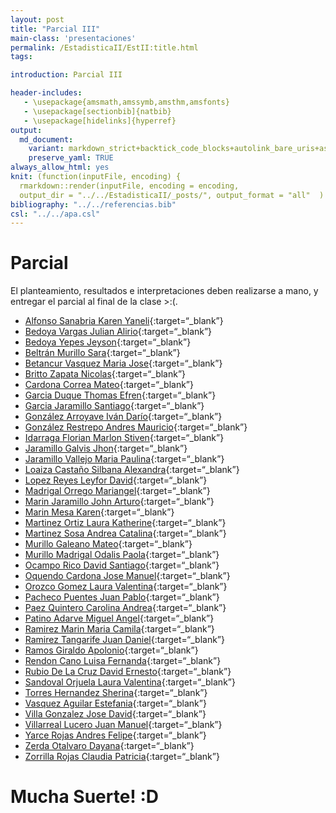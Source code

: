 ```yaml
---
layout: post
title: "Parcial III"
main-class: 'presentaciones'
permalink: /EstadisticaII/EstII:title.html
tags:

introduction: Parcial III

header-includes:
   - \usepackage{amsmath,amssymb,amsthm,amsfonts}
   - \usepackage[sectionbib]{natbib}
   - \usepackage[hidelinks]{hyperref}
output:
  md_document:
    variant: markdown_strict+backtick_code_blocks+autolink_bare_uris+ascii_identifiers+tex_math_single_backslash
    preserve_yaml: TRUE
always_allow_html: yes   
knit: (function(inputFile, encoding) {
  rmarkdown::render(inputFile, encoding = encoding,
  output_dir = "../../EstadisticaII/_posts/", output_format = "all"  ) })
bibliography: "../../referencias.bib"
csl: "../../apa.csl"
---
```


# Parcial

El planteamiento, resultados e interpretaciones deben realizarse a mano,
y entregar el parcial al final de la clase &gt;:(.

-   [Alfonso Sanabria Karen
    Yaneli](https://github.com/jiperezga/jiperezga.github.io/raw/master/Dataset/Parcial/P1002280289.pdf){:target=“\_blank”}
-   [Bedoya Vargas Julian
    Alirio](https://github.com/jiperezga/jiperezga.github.io/raw/master/Dataset/Parcial/P1039474881.pdf){:target=“\_blank”}
-   [Bedoya Yepes
    Jeyson](https://github.com/jiperezga/jiperezga.github.io/raw/master/Dataset/Parcial/P1035910579.pdf){:target=“\_blank”}
-   [Beltrán Murillo
    Sara](https://github.com/jiperezga/jiperezga.github.io/raw/master/Dataset/Parcial/P1025645499.pdf){:target=“\_blank”}
-   [Betancur Vasquez Maria
    Jose](https://github.com/jiperezga/jiperezga.github.io/raw/master/Dataset/Parcial/P1040571395.pdf){:target=“\_blank”}
-   [Britto Zapata
    Nicolas](https://github.com/jiperezga/jiperezga.github.io/raw/master/Dataset/Parcial/P1035305565.pdf){:target=“\_blank”}
-   [Cardona Correa
    Mateo](https://github.com/jiperezga/jiperezga.github.io/raw/master/Dataset/Parcial/P1193071420.pdf){:target=“\_blank”}
-   [Garcia Duque Thomas
    Efren](https://github.com/jiperezga/jiperezga.github.io/raw/master/Dataset/Parcial/P1025645728.pdf){:target=“\_blank”}
-   [Garcia Jaramillo
    Santiago](https://github.com/jiperezga/jiperezga.github.io/raw/master/Dataset/Parcial/P1022143158.pdf){:target=“\_blank”}
-   [González Arroyave Iván
    Darío](https://github.com/jiperezga/jiperezga.github.io/raw/master/Dataset/Parcial/P1000307346.pdf){:target=“\_blank”}
-   [González Restrepo Andres
    Mauricio](https://github.com/jiperezga/jiperezga.github.io/raw/master/Dataset/Parcial/P1000747913.pdf){:target=“\_blank”}
-   [Idarraga Florian Marlon
    Stiven](https://github.com/jiperezga/jiperezga.github.io/raw/master/Dataset/Parcial/P1099736342.pdf){:target=“\_blank”}
-   [Jaramillo Galvis
    Jhon](https://github.com/jiperezga/jiperezga.github.io/raw/master/Dataset/Parcial/P1004347892.pdf){:target=“\_blank”}
-   [Jaramillo Vallejo Maria
    Paulina](https://github.com/jiperezga/jiperezga.github.io/raw/master/Dataset/Parcial/P1023626138.pdf){:target=“\_blank”}
-   [Loaiza Castaño Silbana
    Alexandra](https://github.com/jiperezga/jiperezga.github.io/raw/master/Dataset/Parcial/P43876694.pdf){:target=“\_blank”}
-   [Lopez Reyes Leyfor
    David](https://github.com/jiperezga/jiperezga.github.io/raw/master/Dataset/Parcial/P1083876251.pdf){:target=“\_blank”}
-   [Madrigal Orrego
    Mariangel](https://github.com/jiperezga/jiperezga.github.io/raw/master/Dataset/Parcial/P1007202997.pdf){:target=“\_blank”}
-   [Marin Jaramillo John
    Arturo](https://github.com/jiperezga/jiperezga.github.io/raw/master/Dataset/Parcial/P1017129376.pdf){:target=“\_blank”}
-   [Marin Mesa
    Karen](https://github.com/jiperezga/jiperezga.github.io/raw/master/Dataset/Parcial/P1011591070.pdf){:target=“\_blank”}
-   [Martinez Ortiz Laura
    Katherine](https://github.com/jiperezga/jiperezga.github.io/raw/master/Dataset/Parcial/P1070384075.pdf){:target=“\_blank”}
-   [Martinez Sosa Andrea
    Catalina](https://github.com/jiperezga/jiperezga.github.io/raw/master/Dataset/Parcial/P1017159829.pdf){:target=“\_blank”}
-   [Murillo Galeano
    Mateo](https://github.com/jiperezga/jiperezga.github.io/raw/master/Dataset/Parcial/P1193117781.pdf){:target=“\_blank”}
-   [Murillo Madrigal Odalis
    Paola](https://github.com/jiperezga/jiperezga.github.io/raw/master/Dataset/Parcial/P1017265065.pdf){:target=“\_blank”}
-   [Ocampo Rico David
    Santiago](https://github.com/jiperezga/jiperezga.github.io/raw/master/Dataset/Parcial/P1001478035.pdf){:target=“\_blank”}
-   [Oquendo Cardona Jose
    Manuel](https://github.com/jiperezga/jiperezga.github.io/raw/master/Dataset/Parcial/P1013339529.pdf){:target=“\_blank”}
-   [Orozco Gomez Laura
    Valentina](https://github.com/jiperezga/jiperezga.github.io/raw/master/Dataset/Parcial/P1023368864.pdf){:target=“\_blank”}
-   [Pacheco Puentes Juan
    Pablo](https://github.com/jiperezga/jiperezga.github.io/raw/master/Dataset/Parcial/P1007521302.pdf){:target=“\_blank”}
-   [Paez Quintero Carolina
    Andrea](https://github.com/jiperezga/jiperezga.github.io/raw/master/Dataset/Parcial/P1003266561.pdf){:target=“\_blank”}
-   [Patino Adarve Miguel
    Angel](https://github.com/jiperezga/jiperezga.github.io/raw/master/Dataset/Parcial/P1022144638.pdf){:target=“\_blank”}
-   [Ramirez Marin Maria
    Camila](https://github.com/jiperezga/jiperezga.github.io/raw/master/Dataset/Parcial/P1113858616.pdf){:target=“\_blank”}
-   [Ramirez Tangarife Juan
    Daniel](https://github.com/jiperezga/jiperezga.github.io/raw/master/Dataset/Parcial/P1001748790.pdf){:target=“\_blank”}
-   [Ramos Giraldo
    Apolonio](https://github.com/jiperezga/jiperezga.github.io/raw/master/Dataset/Parcial/P1042772372.pdf){:target=“\_blank”}
-   [Rendon Cano Luisa
    Fernanda](https://github.com/jiperezga/jiperezga.github.io/raw/master/Dataset/Parcial/P1013458773.pdf){:target=“\_blank”}
-   [Rubio De La Cruz David
    Ernesto](https://github.com/jiperezga/jiperezga.github.io/raw/master/Dataset/Parcial/P1001093886.pdf){:target=“\_blank”}
-   [Sandoval Orjuela Laura
    Valentina](https://github.com/jiperezga/jiperezga.github.io/raw/master/Dataset/Parcial/P1025522721.pdf){:target=“\_blank”}
-   [Torres Hernandez
    Sherina](https://github.com/jiperezga/jiperezga.github.io/raw/master/Dataset/Parcial/P1005627848.pdf){:target=“\_blank”}
-   [Vasquez Aguilar
    Estefania](https://github.com/jiperezga/jiperezga.github.io/raw/master/Dataset/Parcial/P1001534544.pdf){:target=“\_blank”}
-   [Villa Gonzalez Jose
    David](https://github.com/jiperezga/jiperezga.github.io/raw/master/Dataset/Parcial/P1000405814.pdf){:target=“\_blank”}
-   [Villarreal Lucero Juan
    Manuel](https://github.com/jiperezga/jiperezga.github.io/raw/master/Dataset/Parcial/P1086418072.pdf){:target=“\_blank”}
-   [Yarce Rojas Andres
    Felipe](https://github.com/jiperezga/jiperezga.github.io/raw/master/Dataset/Parcial/P1000899517.pdf){:target=“\_blank”}
-   [Zerda Otalvaro
    Dayana](https://github.com/jiperezga/jiperezga.github.io/raw/master/Dataset/Parcial/P1072421111.pdf){:target=“\_blank”}
-   [Zorrilla Rojas Claudia
    Patricia](https://github.com/jiperezga/jiperezga.github.io/raw/master/Dataset/Parcial/P1025641765.pdf){:target=“\_blank”}

<h1>
Mucha Suerte! :D
</h1>
